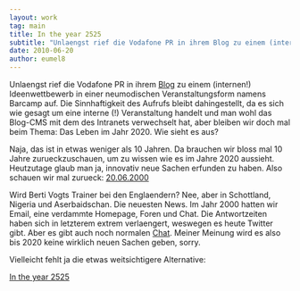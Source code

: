 ```yaml
---
layout: work
tag: main
title: In the year 2525
subtitle: "Unlaengst rief die Vodafone PR in ihrem Blog zu einem (internen!) Ideenwettbewerb in einer neumodischen Veranstaltungsform namens Barcamp auf. Die Sinnhaftigkeit des Aufrufs bleibt dahingestellt, da es sich wie gesagt um eine interne (!) Veranstaltung&hellip;"
date: 2010-06-20
author: eumel8
---
```


Unlaengst rief die Vodafone PR in ihrem <a href="http://blog.vodafone.de/2010/06/17/ideengenerierung-bei-vodafone-das-erste-interne-companycamp/">Blog</a> zu einem (internen!) Ideenwettbewerb in einer neumodischen Veranstaltungsform namens Barcamp auf. Die Sinnhaftigkeit des Aufrufs bleibt dahingestellt, da es sich wie gesagt um eine interne (!) Veranstaltung handelt und man wohl das Blog-CMS mit dem des Intranets verwechselt hat, aber bleiben wir doch mal beim Thema: Das Leben im Jahr 2020. Wie sieht es aus?

Naja, das ist in etwas weniger als 10 Jahren. Da brauchen wir bloss mal 10 Jahre zurueckzuschauen, um zu wissen wie es im Jahre 2020 aussieht. Heutzutage glaub man ja, innovativ neue Sachen erfunden zu haben. Also schauen wir mal zurueck: 
<a href="http://web.archive.org/web/20000816193257/www.germany.net/online/index.html">20.06.2000</a>

Wird Berti Vogts Trainer bei den Englaendern? Nee, aber in Schottland, Nigeria und Aserbaidschan. Die neuesten News.
Im Jahr 2000 hatten wir Email, eine verdammte Homepage, Foren und Chat. Die Antwortzeiten haben sich in letzterem extrem verlaengert, weswegen es heute Twitter gibt. Aber es gibt auch noch normalen <a href="http://www.dal.net">Chat</a>. Meiner Meinung wird es also bis 2020 keine wirklich neuen Sachen geben, sorry. 

Vielleicht fehlt ja die etwas weitsichtigere Alternative:

<a href="http://www.songtexte.com/uebersetzung/zager-and-evans/in-the-year-2525-deutsch-2bd6b04a.html">In the year 2525</a>
